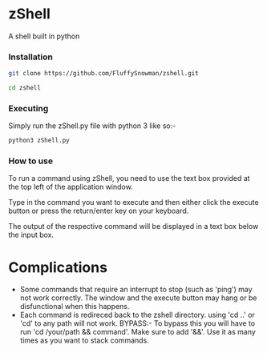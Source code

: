 # zShell

A shell built in python

### Installation

```bash
git clone https://github.com/FluffySnowman/zshell.git

cd zshell
```

### Executing

Simply run the zShell.py file with python 3 like so:-

```bash
python3 zShell.py
```

### How to use

To run a command using zShell, you need to use the text box provided at the top left of the application window.

Type in the command you want to execute and then either click the execute button or press the return/enter key on your keyboard.

The output of the respective command will be displayed in a text box below the input box.

# Complications

- Some commands that require an interrupt to stop (such as 'ping') may not work correctly. The window and the execute button may hang or be disfunctional when this happens.
- Each command is redireced back to the zshell directory. using 'cd ..' or 'cd' to any path will not work. BYPASS:- To bypass this you will have to run 'cd /your/path && command'. Make sure to add '&&'. Use it as many times as you want to stack commands.